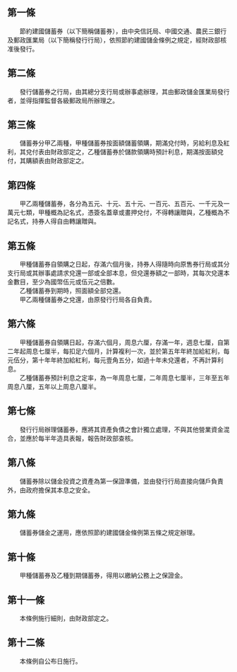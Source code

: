 第一條 
-------
　　節約建國儲蓄券（以下簡稱儲蓄券），由中央信託局、中國交通、農民三銀行及郵政匯業局（以下簡稱發行行局），依照節約建國儲金條例之規定，經財政部核准後發行。  


第二條 
-------
　　發行儲蓄券之行局，由其總分支行局或辦事處辦理，其由郵政儲金匯業局發行者，並得指揮監督各級郵政局所辦理之。  


第三條 
-------
　　儲蓄券分甲乙兩種，甲種儲蓄券按面額儲蓄領購，期滿兌付時，另給利息及紅利，其兌付表由財政部定之，乙種儲蓄券於儲款領購時預計利息，期滿按面額兌付，其購額表由財政部定之。  


第四條 
-------
　　甲乙兩種儲蓄券，各分為五元、十元、五十元、一百元、五百元、一千元及一萬元七類，甲種概為記名式，憑簽名蓋章或畫押兌付，不得轉讓贈與，乙種概為不記名式，持券人得自由轉讓贈與。  


第五條 
-------
　　甲種儲蓄券自領購之日起，存滿六個月後，持券人得隨時向原售券行局或其分支行局或其辦事處請求兌還一部或全部本息，但兌還券額之一部時，其每次兌還本金數目，至少為國幣伍元或伍元之倍數。  
　　乙種儲蓄券到期時，照面額全部兌還。  
　　甲乙兩種儲蓄券之兌還，由原發行行局各自負責。  


第六條 
-------
　　甲種儲蓄券自領購日起，存滿六個月，周息六厘，存滿一年，週息七厘，自第二年起周息七厘半，每扣足六個月，計算複利一次，並於第五年年終加給紅利，每元伍分，第十年年終加給紅利，每元壹角五分，如過十年未兌還者，不再計算利息。  
　　乙種儲蓄券預計利息之定率，為一年周息七厘，二年周息七厘半，三年至五年周息八厘，五年以上周息八厘半。  


第七條 
-------
　　發行行局辦理儲蓄券，應將其資產負債之會計獨立處理，不與其他營業資金混合，並應於每半年造具表報，報告財政部查核。  


第八條 
-------
　　儲蓄券除以儲金投資之資產為第一保證準備，並由發行行局直接向儲戶負責外，由政府擔保其本息之安全。  


第九條 
-------
　　儲蓄券儲金之運用，應依照節約建國儲金條例第五條之規定辦理。  


第十條 
-------
　　甲種儲蓄券及乙種到期儲蓄券，得用以繳納公務上之保證金。  


第十一條 
---------
　　本條例施行細則，由財政部定之。  


第十二條 
---------
　　本條例自公布日施行。